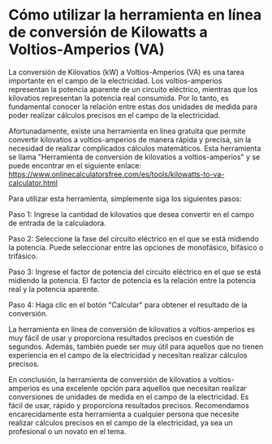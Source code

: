 Cómo utilizar la herramienta en línea de conversión de Kilowatts a Voltios-Amperios (VA)
========================================================================================

La conversión de Kilovatios (kW) a Voltios-Amperios (VA) es una tarea importante en el campo de la electricidad. Los voltios-amperios representan la potencia aparente de un circuito eléctrico, mientras que los kilovatios representan la potencia real consumida. Por lo tanto, es fundamental conocer la relación entre estas dos unidades de medida para poder realizar cálculos precisos en el campo de la electricidad.

Afortunadamente, existe una herramienta en línea gratuita que permite convertir kilovatios a voltios-amperios de manera rápida y precisa, sin la necesidad de realizar complicados cálculos matemáticos. Esta herramienta se llama "Herramienta de conversión de kilovatios a voltios-amperios" y se puede encontrar en el siguiente enlace: <https://www.onlinecalculatorsfree.com/es/tools/kilowatts-to-va-calculator.html>

Para utilizar esta herramienta, simplemente siga los siguientes pasos:

Paso 1: Ingrese la cantidad de kilovatios que desea convertir en el campo de entrada de la calculadora.

Paso 2: Seleccione la fase del circuito eléctrico en el que se está midiendo la potencia. Puede seleccionar entre las opciones de monofásico, bifásico o trifásico.

Paso 3: Ingrese el factor de potencia del circuito eléctrico en el que se está midiendo la potencia. El factor de potencia es la relación entre la potencia real y la potencia aparente.

Paso 4: Haga clic en el botón "Calcular" para obtener el resultado de la conversión.

La herramienta en línea de conversión de kilovatios a voltios-amperios es muy fácil de usar y proporciona resultados precisos en cuestión de segundos. Además, también puede ser muy útil para aquellos que no tienen experiencia en el campo de la electricidad y necesitan realizar cálculos precisos.

En conclusión, la herramienta de conversión de kilovatios a voltios-amperios es una excelente opción para aquellos que necesitan realizar conversiones de unidades de medida en el campo de la electricidad. Es fácil de usar, rápido y proporciona resultados precisos. Recomendamos encarecidamente esta herramienta a cualquier persona que necesite realizar cálculos precisos en el campo de la electricidad, ya sea un profesional o un novato en el tema.
